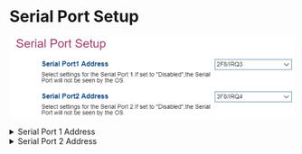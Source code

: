 # Serial Port Setup #

![](./img/thinkcenter_serial_port_setup.png)


<details><summary>Serial Port 1 Address</summary>
Choose or disable interrupt lines for serial port 1.
One of 3 possible options for serial port 1:

1.  **2F8/IRQ3** - enables the 28/IRQ3 line. Default.
2.  3F8/IRQ4 - enables 3F8/IRQ4 line.
3.  Disabled - the serial port will not be available to the OS.
</details>

<details><summary>Serial Port 2 Address</summary>
Choose or disable interrupt lines for serial port 2.
One of 3 possible options for serial port 2:

1.  **2F8/IRQ3** - enables the 28/IRQ3 line. Default.
2.  3F8/IRQ4 - enables 3F8/IRQ4 line.
3.  Disabled - the serial port will not be available to the OS.
</details>